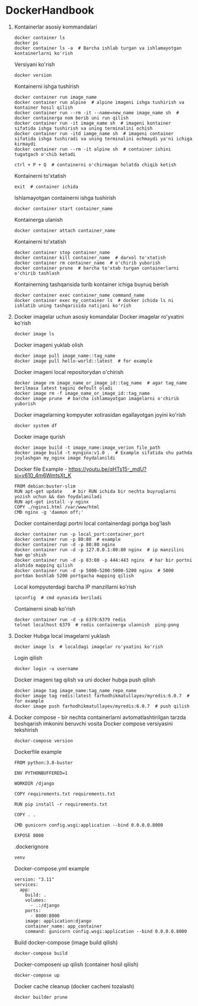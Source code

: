 # DockerHandbook

1. Kontainerlar asosiy kommandalari

       docker container ls
       docker ps
       docker container ls -a  # Barcha ishlab turgan va ishlamayotgan kontainerlarni ko'rish   
   Versiyani ko'rish

       docker version
   Kontainerni ishga tushirish

       docker container run image_name
       docker container run alpine  # alpine imageni ishga tushirish va kontainer hosil qilish
       docker container run --rm -it --name=new_name image_name sh  # docker containerga nom berib uni run qilish
       docker container run -it image_name sh  # imageni kontainer sifatida ishga tushirish va uning terminalini ochish
       docker container run -itd iamge_name sh  # imageni container sifatida ishga tushiradi va uning terminalini ochmaydi ya'ni ichiga kirmaydi
       docker container run --rm -it alpine sh  # container ishini tugatgach o'chib ketadi

       ctrl + P + Q  # containerni o'chirmagan holatda chiqib ketish
   Kontainerni to'xtatish

       exit  # container ichida
   Ishlamayotgan containerni ishga tushirish

       docker container start container_name
   Kontainerga ulanish

       docker container attach container_name
   Kontainerni to'xtatish

       docker container stop container_name
       docker container kill container_name  # darxol to'xtatish
       docker container rm container_name  # o'chirib yuborish
       docker container prune  # barcha to'xtab turgan containerlarni o'chirib tashlash
   Kontainerning tashqarisida turib kontainer ichiga buyruq berish

       docker container exec container_name command_name
       docker container exec my_container ls  # docker ichida ls ni ishlatib uning tashqarisida natijani ko'rish

2. Docker imagelar uchun asosiy komandalar
   Docker imagelar ro'yxatini ko'rish

       docker image ls
   Docker imageni yuklab olish

       docker image pull image_name::tag_name
       docker image pull hello-world::latest  # for example
   Docker imageni local repositorydan o'chirish

       docker image rm image_name_or_image_id::tag_name  # agar tag_name berilmasa latest tagini defoult oladi
       docker image rm -f image_name_or_image_id::tag_name
       docker image prune  # barcha ishlamayotgan imagelarni o'chirib yuborish
   Docker imagelarning kompyuter xotirasidan egallayotgan joyini ko'rish

       docker system df
   Docker image qurish

       docker image build -t image_name:image_verion file_path
       docker image build -t mynginx:v1.0 .  # Example sifatida shu pathda joylashgan my_nginx image foydalanildi
   Docker file Example - https://youtu.be/qHTs15-_mdU?si=v610_4m6WmtsXt_K

       FROM debian:buster-slim
       RUN apt-get update    # bir RUN ichida bir nechta buyruqlarni yozish uchun && dan foydalaniladi
       RUN apt-get install -y nginx
       COPY ./nginx1.html /var/www/html
       CMD nginx -g 'daemon off;'
   Docker containerdagi portni local containerdagi portga bog'lash

       docker container run -p local_port:container_port
       docker container run -p 80:80  # example
       docker container run -d -p 80:80 nginx
       docker container run -d -p 127.0.0.1:80:80 nginx  # ip manzilini ham qo'shish
       docker container run -d -p 83:80 -p 444:443 nginx  # har bir portni alohida mapping qilish
       docker container run -d -p 5000-5200:5000-5200 nginx  # 5000 portdan boshlab 5200 portgacha mapping qilish
   Local kompyuterdagi barcha IP manzillarni ko'rish

       ipconfig  # cmd oynasida beriladi
   Containerni sinab ko'rish

       docker container run -d -p 6379:6379 redis
       telnet localhost 6379  # redis containerga ulannish  ping-pong
3. Docker Hubga local imagelarni yuklash

       docker image ls  # localdagi imagelar ro'yxatini ko'rish
   Login qilish

       docker login -u username
   Docker imageni tag qilish va uni docker hubga push qilish
   
       docker image tag image_name:tag_name repo_name
       docker image tag redis:latest farhodhikmatullayev/myredis:6.0.7  # for example
       docker image push farhodhikmatullayev/myredis:6.0.7  # push qilish
4. Docker compose - bir nechta containerlarni avtomatlashtirilgan tarzda boshqarish imkonini beruvchi vosita
   Docker compose versiyasini tekshirish

       docker-compose version
   Dockerfile example

       FROM python:3.8-buster

       ENV PYTHONBUFFERED=1
       
       WORKDIR /django
       
       COPY requirements.txt requirements.txt
       
       RUN pip install -r requirements.txt
       
       COPY . .
       
       CMD gunicorn config.wsgi:application --bind 0.0.0.0.8000
       
       EXPOSE 8000

   .dockerignore

       venv
   Docker-compose.yml example

       version: "3.11"
       services:
         app:
           build: .
           volumes:
             - .:/django
           ports:
             - 8000:8000
           image: application:django
           container_name: app_container
           command: gunicorn config.wsgi:application --bind 0.0.0.0.8000

   Build docker-compose (image build qilish)

       docker-compose build
   Docker-composeni up qilish (container hosil qilish)

       docker-compose up
   Docker cache cleanup (docker cacheni tozalash)

       docker builder prune
   
   
   
   
   
   
     
   
